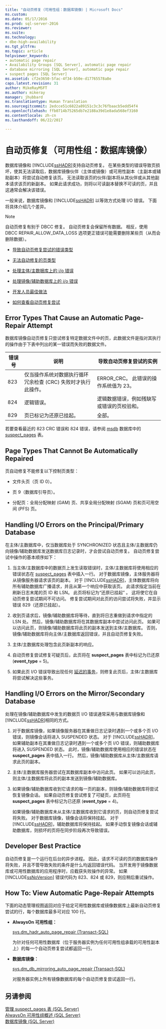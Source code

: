 ```yaml
---
title: "自动页修复（可用性组：数据库镜像）| Microsoft Docs"
ms.custom: 
ms.date: 05/17/2016
ms.prod: sql-server-2016
ms.reviewer: 
ms.suite: 
ms.technology:
- dbe-high-availability
ms.tgt_pltfrm: 
ms.topic: article
helpviewer_keywords:
- automatic page repair
- Availability Groups [SQL Server], automatic page repair
- database mirroring [SQL Server], automatic page repair
- suspect pages [SQL Server]
ms.assetid: cf2e3650-5fac-4f34-b50e-d17765578a8e
caps.latest.revision: 31
author: MikeRayMSFT
ms.author: mikeray
manager: jhubbard
ms.translationtype: Human Translation
ms.sourcegitcommit: 2edcce51c6822a89151c3c3c76fbaacb5edd54f4
ms.openlocfilehash: ffb0714b75265db7e2188a39d1e8ada568ef3160
ms.contentlocale: zh-cn
ms.lasthandoff: 06/22/2017

---
```

# <a name="automatic-page-repair-availability-groups-database-mirroring"></a>自动页修复（可用性组：数据库镜像）
  数据库镜像和 [!INCLUDE[ssHADR](../../includes/sshadr-md.md)]支持自动页修复。 在某些类型的错误导致页损坏，使其无法读取后，数据库镜像伙伴（主体或镜像）或可用性副本（主副本或辅助副本）将尝试自动修复该页。 无法读取该页的伙伴/副本将从其伙伴或从其他副本请求该页的新副本。 如果此请求成功，则将以可读副本替换不可读的页，并且这通常会解决该错误。  
  
 一般来说，数据库镜像和 [!INCLUDE[ssHADR](../../includes/sshadr-md.md)] 以等效方式处理 I/O 错误。 下面将具体介绍几个差异。  
  
> [!NOTE]  
>  自动页修复有别于 DBCC 修复。 自动页修复会保留所有数据。 相反，使用 DBCC REPAIR_ALLOW_DATA_LOSS 选项更正错误可能需要删除某些页（从而会删除数据）。  
  
-   [导致自动页修复尝试的错误类型](#ErrorTypes)  
  
-   [无法自动修复的页类型](#UnrepairablePageTypes)  
  
-   [处理主体/主数据库上的 i/o 错误](#PrimaryIOErrors)  
  
-   [处理镜像/辅助数据库上的 i/o 错误](#SecondaryIOErrors)  
  
-   [开发人员最佳做法](#DevBP)  
  
-   [如何查看自动页修复尝试](#ViewAPRattempts)  
  
##  <a name="ErrorTypes"></a> Error Types That Cause an Automatic Page-Repair Attempt  
 数据库镜像自动页修复只尝试修复特定数据文件中的页，此数据文件是指对其执行的操作由于下表中列出的某一错误而失败的数据文件。  
  
|错误号|说明|导致自动页修复尝试的实例|  
|------------------|-----------------|---------------------------------------------------------|  
|823|仅当操作系统对数据执行循环冗余检查 (CRC) 失败时才执行此操作。|ERROR_CRC。 此错误的操作系统值为 23。|  
|824|逻辑错误。|逻辑数据错误，例如残缺写或错误的页校验和。|  
|829|页已标记为还原已挂起。|全部。|  
  
 若要查看最近的 823 CRC 错误和 824 错误，请参阅 [msdb](../../relational-databases/system-tables/suspect-pages-transact-sql.md) 数据库中的 [suspect_pages](../../relational-databases/databases/msdb-database.md) 表。  

  
##  <a name="UnrepairablePageTypes"></a> Page Types That Cannot Be Automatically Repaired  
 页自动修复不能修复以下控制页类型：  
  
-   文件头页（页 ID 0）。  
  
-   页 9（数据库引导页）。  
  
-   分配页：全局分配映射 (GAM) 页、共享全局分配映射 (SGAM) 页和页可用空间 (PFS) 页。  
  
 
##  <a name="PrimaryIOErrors"></a> Handling I/O Errors on the Principal/Primary Database  
 在主体/主数据库中，仅当数据库处于 SYNCHRONIZED 状态且主体/主数据库仍向镜像/辅助数据库发送数据库日志记录时，才会尝试自动页修复。 自动页修复尝试中操作的基本顺序如下：  
  
1.  当主体/主数据库中的数据页上发生读取错误时，主体/主数据库将使用相应的错误状态在 [suspect_pages](../../relational-databases/system-tables/suspect-pages-transact-sql.md) 表中插入一行。 对于数据库镜像，主体服务器将从镜像服务器请求该页的副本。 对于 [!INCLUDE[ssHADR](../../includes/sshadr-md.md)]，主体数据库将向所有辅助数据库广播请求，并且从第一个响应中获取该页。 此请求指定当前在刷新日志末尾的页 ID 和 LSN。 此页将标记为“还原已挂起” 。 这将使它在自动页修复尝试期间不可访问。 修复尝试期间对此页的访问尝试将失败，并显示错误 829（还原已挂起）。  
  
2.  收到页请求后，镜像/辅助数据库将等待，直到将日志重做到请求中指定的 LSN 处。 然后，镜像/辅助数据库将在其数据库副本中尝试访问此页。 如果可以访问此页，则镜像/辅助数据库将此页的副本发送到主体/主数据库。 否则，镜像/辅助数据库将向主体/主数据库返回错误，并且自动页修复失败。  
  
3.  主体/主数据库处理包含此页新副本的响应。  
  
4.  自动页修复尝试修复可疑页后，此页将在 **suspect_pages** 表中标记为已还原 (**event_type** = 5)。  
  
5.  如果此页 I/O 错误导致出现任何 [延迟的事务](../../relational-databases/backup-restore/deferred-transactions-sql-server.md)，则修复此页后，主体/主数据库将尝试解决这些事务。  
  
 
##  <a name="SecondaryIOErrors"></a> Handling I/O Errors on the Mirror/Secondary Database  
 处理在镜像/辅助数据库中发生的数据页 I/O 错误通常采用与数据库镜像和 [!INCLUDE[ssHADR](../../includes/sshadr-md.md)]相同的方式。  
  
1.  对于数据库镜像，如果镜像服务器在其重做日志记录时遇到一个或多个页 I/O 错误，则镜像会话将进入 SUSPENDED 状态。 对于 [!INCLUDE[ssHADR](../../includes/sshadr-md.md)]，如果辅助副本在其重做日志记录时遇到一个或多个页 I/O 错误，则辅助数据库将进入 SUSPENDED 状态。 此时，镜像/辅助数据库使用相应的错误状态在 **suspect_pages** 表中插入一行。 然后，镜像/辅助数据库从主体/主数据库请求此页的副本。  
  
2.  主体/主数据库服务器尝试在其数据库副本中访问此页。 如果可以访问此页，则主体/主数据库将此页的副本发送到镜像/辅助数据库。  
  
3.  如果镜像/辅助数据库收到它请求的每一页的副本，则镜像/辅助数据库将尝试恢复镜像会话。 如果自动页修复尝试修复了可疑页，此页将在 **suspect_pages** 表中标记为已还原 (**event_type** = 4)。  
  
     如果镜像/辅助数据库未从主体/主数据库收到它请求的页，则自动页修复尝试将失败。 对于数据库镜像，镜像会话将保持挂起。 对于 [!INCLUDE[ssHADR](../../includes/sshadr-md.md)]，辅助数据库将保持挂起。 如果手动恢复镜像会话或辅助数据库，则损坏的页将在同步阶段再次导致错误。  
  
 
##  <a name="DevBP"></a> Developer Best Practice  
 自动页修复是一个运行在后台的异步进程。 因此，请求不可读的页的数据库操作将失败，并且不管导致失败的条件是什么均返回错误代码。 当开发用于镜像数据库或可用性数据库的应用程序时，应截获失败操作的异常。 如果 [!INCLUDE[ssNoVersion](../../includes/ssnoversion-md.md)] 错误代码为 823、824 或 829，则应稍后重试操作。  
  

##  <a name="ViewAPRattempts"></a> How To: View Automatic Page-Repair Attempts  
 下面的动态管理视图返回对应于给定可用性数据库或镜像数据库上最新自动页修复尝试的行，每个数据库最多可对应 100 行。  
  
-   **AlwaysOn 可用性组：**  
  
     [sys.dm_hadr_auto_page_repair (Transact-SQL)](../../relational-databases/system-dynamic-management-views/sys-dm-hadr-auto-page-repair-transact-sql.md)  
  
     为针对任何可用性数据库（位于服务器实例为任何可用性组承载的可用性副本上）的每一个自动页修复尝试都返回一行。  
  
-   **数据库镜像：**  
  
     [sys.dm_db_mirroring_auto_page_repair (Transact-SQL)](../../relational-databases/system-dynamic-management-views/database-mirroring-sys-dm-db-mirroring-auto-page-repair.md)  
  
     对服务器实例上所有镜像数据库的每个自动页修复尝试返回一行。  
  
 
## <a name="see-also"></a>另请参阅  
 [管理 suspect_pages 表 (SQL Server)](../../relational-databases/backup-restore/manage-the-suspect-pages-table-sql-server.md)   
 [AlwaysOn 可用性组概述 (SQL Server)](../../database-engine/availability-groups/windows/overview-of-always-on-availability-groups-sql-server.md)   
 [数据库镜像 (SQL Server)](../../database-engine/database-mirroring/database-mirroring-sql-server.md)  
  
  



